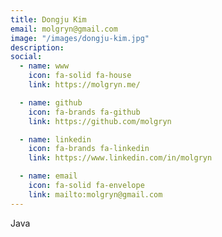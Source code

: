 ```yaml
---
title: Dongju Kim
email: molgryn@gmail.com
image: "/images/dongju-kim.jpg"
description: 
social:
  - name: www
    icon: fa-solid fa-house
    link: https://molgryn.me/

  - name: github
    icon: fa-brands fa-github
    link: https://github.com/molgryn

  - name: linkedin
    icon: fa-brands fa-linkedin
    link: https://www.linkedin.com/in/molgryn

  - name: email
    icon: fa-solid fa-envelope
    link: mailto:molgryn@gmail.com
---
```


Java
